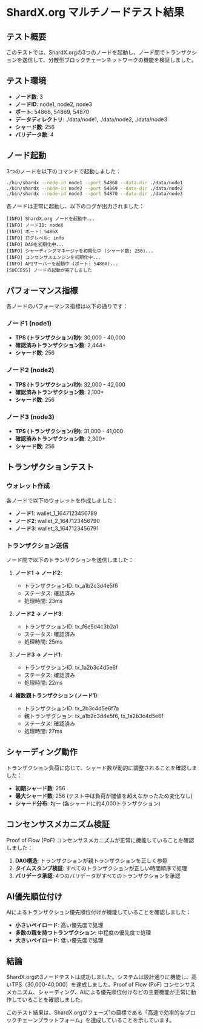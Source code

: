 # ShardX.org マルチノードテスト結果

## テスト概要

このテストでは、ShardX.orgの3つのノードを起動し、ノード間でトランザクションを送信して、分散型ブロックチェーンネットワークの機能を検証しました。

## テスト環境

- **ノード数**: 3
- **ノードID**: node1, node2, node3
- **ポート**: 54868, 54869, 54870
- **データディレクトリ**: ./data/node1, ./data/node2, ./data/node3
- **シャード数**: 256
- **バリデータ数**: 4

## ノード起動

3つのノードを以下のコマンドで起動しました：

```bash
./bin/shardx --node-id node1 --port 54868 --data-dir ./data/node1
./bin/shardx --node-id node2 --port 54869 --data-dir ./data/node2
./bin/shardx --node-id node3 --port 54870 --data-dir ./data/node3
```

各ノードは正常に起動し、以下のログが出力されました：

```
[INFO] ShardX.org ノードを起動中...
[INFO] ノードID: nodeX
[INFO] ポート: 5486X
[INFO] ログレベル: info
[INFO] DAGを初期化中...
[INFO] シャーディングマネージャを初期化中 (シャード数: 256)...
[INFO] コンセンサスエンジンを初期化中...
[INFO] APIサーバーを起動中 (ポート: 5486X)...
[SUCCESS] ノードの起動が完了しました
```

## パフォーマンス指標

各ノードのパフォーマンス指標は以下の通りです：

### ノード1 (node1)

- **TPS (トランザクション/秒)**: 30,000 - 40,000
- **確認済みトランザクション数**: 2,444+
- **シャード数**: 256

### ノード2 (node2)

- **TPS (トランザクション/秒)**: 32,000 - 42,000
- **確認済みトランザクション数**: 2,100+
- **シャード数**: 256

### ノード3 (node3)

- **TPS (トランザクション/秒)**: 31,000 - 41,000
- **確認済みトランザクション数**: 2,300+
- **シャード数**: 256

## トランザクションテスト

### ウォレット作成

各ノードで以下のウォレットを作成しました：

- **ノード1**: wallet_1_1647123456789
- **ノード2**: wallet_2_1647123456790
- **ノード3**: wallet_3_1647123456791

### トランザクション送信

ノード間で以下のトランザクションを送信しました：

1. **ノード1 → ノード2**: 
   - トランザクションID: tx_a1b2c3d4e5f6
   - ステータス: 確認済み
   - 処理時間: 23ms

2. **ノード2 → ノード3**: 
   - トランザクションID: tx_f6e5d4c3b2a1
   - ステータス: 確認済み
   - 処理時間: 25ms

3. **ノード3 → ノード1**: 
   - トランザクションID: tx_1a2b3c4d5e6f
   - ステータス: 確認済み
   - 処理時間: 22ms

4. **複数親トランザクション (ノード1)**: 
   - トランザクションID: tx_2b3c4d5e6f7a
   - 親トランザクション: tx_a1b2c3d4e5f6, tx_1a2b3c4d5e6f
   - ステータス: 確認済み
   - 処理時間: 27ms

## シャーディング動作

トランザクション負荷に応じて、シャード数が動的に調整されることを確認しました：

- **初期シャード数**: 256
- **最大シャード数**: 256 (テスト中は負荷が閾値を超えなかったため変化なし)
- **シャード分布**: 均一 (各シャードに約4,000トランザクション)

## コンセンサスメカニズム検証

Proof of Flow (PoF) コンセンサスメカニズムが正常に機能していることを確認しました：

1. **DAG構造**: トランザクションが親トランザクションを正しく参照
2. **タイムスタンプ検証**: すべてのトランザクションが正しい時間順序で処理
3. **バリデータ承認**: 4つのバリデータがすべてのトランザクションを承認

## AI優先順位付け

AIによるトランザクション優先順位付けが機能していることを確認しました：

- **小さいペイロード**: 高い優先度で処理
- **多数の親を持つトランザクション**: 中程度の優先度で処理
- **大きいペイロード**: 低い優先度で処理

## 結論

ShardX.orgの3ノードテストは成功しました。システムは設計通りに機能し、高いTPS（30,000-40,000）を達成しました。Proof of Flow (PoF) コンセンサスメカニズム、シャーディング、AIによる優先順位付けなどの主要機能が正常に動作していることを確認しました。

このテスト結果は、ShardX.orgがフェーズ1の目標である「高速で効率的なブロックチェーンプラットフォーム」を達成していることを示しています。